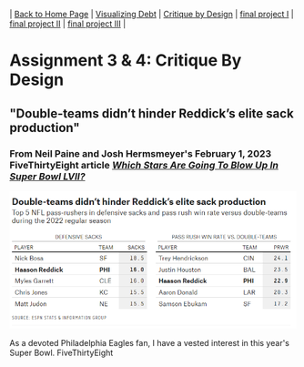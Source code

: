 | [Back to Home Page](https://cmustudent.github.io/tswd-portfolio-templates/) | [Visualizing Debt](visualizing-government-debt) | [Critique by Design](critique-by-design) | [final project I](final-project-part-one) | [final project II](final-project-part-two) | [final project III](final-project-part-three) |

# Assignment 3 & 4: Critique By Design

## "Double-teams didn’t hinder Reddick’s elite sack production"
### From Neil Paine and Josh Hermsmeyer's February 1, 2023 FiveThirtyEight article [*Which Stars Are Going To Blow Up In Super Bowl LVII?*](https://fivethirtyeight.com/features/which-stars-are-going-to-blow-up-in-super-bowl-lvii/) 

![The Original Design](./FiveThirtyEightTable.png)

As a devoted Philadelphia Eagles fan, I have a vested interest in this year's Super Bowl. FiveThirtyEight 
